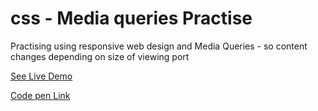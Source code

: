 # css - Media queries Practise
Practising using responsive web design and Media Queries - so content changes depending on size of viewing port 

[See Live Demo](https://nazhudha.github.io/css---Media-Queries-practise/)

[Code pen Link](https://codepen.io/nazhudha/pen/MWrjbrz)
